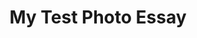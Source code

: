 ---
_schema: photo-essay
title: My Test Photo Essay
authors:
  - author: jwtepoufahsmsdf
description: Description.
publishDate: 2022-06-08T22:20:51-04:00
topper:
  topper_type: Article Hero
image:
  src: /uploads/hero-social-swag.jpg
  alt: 
photo_essay_blocks:
  - _bookshop_name: design-system/section/backpage
    main:
      - _bookshop_name: design-system/detail/rich-text
        text: Text.
    sidebar: []
  - _bookshop_name: design-system/section/full-bleed-photo
    src: /uploads/hero-social-swag.jpg
type: photo-essay
---